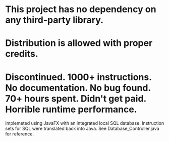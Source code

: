 # This project has no dependency on any third-party library.
# Distribution is allowed with proper credits.
# Discontinued. 1000+ instructions. No documentation. No bug found. 70+ hours spent. Didn't get paid. Horrible runtime performance.

Implemeted using JavaFX with an integrated local SQL database. Instruction sets for SQL were translated back into Java. See Database_Controller.java for reference.
